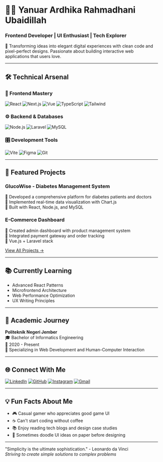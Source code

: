 # 👨‍💻 Yanuar Ardhika Rahmadhani Ubaidillah
### Frontend Developer | UI Enthusiast | Tech Explorer

🎯 Transforming ideas into elegant digital experiences with clean code and pixel-perfect designs. Passionate about building interactive web applications that users love.

---

## 🛠️ Technical Arsenal

### 🎨 Frontend Mastery
![React](https://img.shields.io/badge/React-20232A?style=for-the-badge&logo=react&logoColor=61DAFB)
![Next.js](https://img.shields.io/badge/Next.js-000000?style=for-the-badge&logo=nextdotjs&logoColor=white)
![Vue](https://img.shields.io/badge/Vue.js-35495E?style=for-the-badge&logo=vuedotjs&logoColor=4FC08D)
![TypeScript](https://img.shields.io/badge/TypeScript-007ACC?style=for-the-badge&logo=typescript&logoColor=white)
![Tailwind](https://img.shields.io/badge/Tailwind_CSS-38B2AC?style=for-the-badge&logo=tailwind-css&logoColor=white)

### ⚙️ Backend & Databases
![Node.js](https://img.shields.io/badge/Node.js-339933?style=for-the-badge&logo=nodedotjs&logoColor=white)
![Laravel](https://img.shields.io/badge/Laravel-FF2D20?style=for-the-badge&logo=laravel&logoColor=white)
![MySQL](https://img.shields.io/badge/MySQL-005C84?style=for-the-badge&logo=mysql&logoColor=white)

### 🎛️ Development Tools
![Vite](https://img.shields.io/badge/Vite-B73BFE?style=for-the-badge&logo=vite&logoColor=FFD62E)
![Figma](https://img.shields.io/badge/Figma-F24E1E?style=for-the-badge&logo=figma&logoColor=white)
![Git](https://img.shields.io/badge/GIT-E44C30?style=for-the-badge&logo=git&logoColor=white)

---

## 🚀 Featured Projects

### GlucoWise - Diabetes Management System
🔹 Developed a comprehensive platform for diabetes patients and doctors  
🔹 Implemented real-time data visualization with Chart.js  
🔹 Built with React, Node.js, and MySQL  

### E-Commerce Dashboard
🔹 Created admin dashboard with product management system  
🔹 Integrated payment gateway and order tracking  
🔹 Vue.js + Laravel stack  

[View All Projects →](https://yanuar-ardhika.vercel.app/)

---

## 📚 Currently Learning
- Advanced React Patterns
- Microfrontend Architecture
- Web Performance Optimization
- UX Writing Principles

---

## 📝 Academic Journey
**Politeknik Negeri Jember**  
🎓 Bachelor of Informatics Engineering  
📅 2020 - Present  
📌 Specializing in Web Development and Human-Computer Interaction

---

## 🌐 Connect With Me

[![LinkedIn](https://img.shields.io/badge/LinkedIn-0077B5?style=for-the-badge&logo=linkedin&logoColor=white)](https://www.linkedin.com/in/yanuar-ardhika/)
[![GitHub](https://img.shields.io/badge/GitHub-100000?style=for-the-badge&logo=github&logoColor=white)](https://github.com/yanuarardhika)
[![Instagram](https://img.shields.io/badge/Instagram-E4405F?style=for-the-badge&logo=instagram&logoColor=white)](https://www.instagram.com/yanuarardhikaa)
[![Gmail](https://img.shields.io/badge/Gmail-D14836?style=for-the-badge&logo=gmail&logoColor=white)](mailto:yanuarardhika@gmail.com)

---

## 💡 Fun Facts About Me
- 🎮 Casual gamer who appreciates good game UI
- ☕ Can't start coding without coffee
- 📚 Enjoy reading tech blogs and design case studies
- 🎨 Sometimes doodle UI ideas on paper before designing

---

"Simplicity is the ultimate sophistication." - Leonardo da Vinci  
*Striving to create simple solutions to complex problems*
